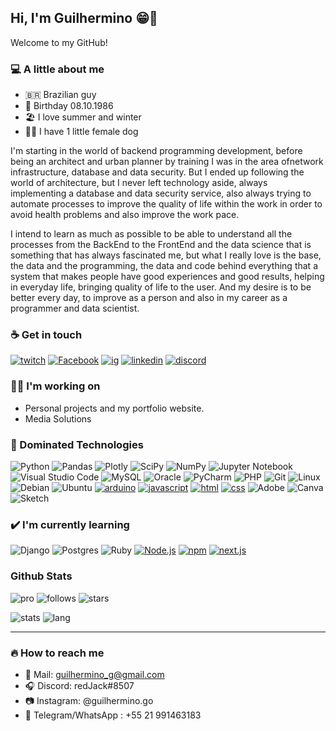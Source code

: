 ## Hi, I'm Guilhermino 😁👋

Welcome to my GitHub!

### 💻 A little about me
 - 🇧🇷 Brazilian guy 
 - 👶 Birthday 08.10.1986
 - 🏖️ I love summer and winter
 - 🐩🐶 I have 1 little female dog 

  I'm starting in the world of backend programming development, before being an architect and urban planner by training I was in the area of ​​network infrastructure, database and data security. But I ended up following the world of architecture, but I never left technology aside, always implementing a database and data security service, also always trying to automate processes to improve the quality of life within the work in order to avoid health problems and also improve the work pace.

  I intend to learn as much as possible to be able to understand all the processes from the BackEnd to the FrontEnd and the data science that is something that has always fascinated me, but what I really love is the base, the data and the programming, the data and code behind everything that a system that makes people have good experiences and good results, helping in everyday life, bringing quality of life to the user. And my desire is to be better every day, to improve as a person and also in my career as a programmer and data scientist.

  
### ☕ Get in touch

[![twitch](https://img.shields.io/twitch/status/grizzyrp?style=for-the-badge)](https://www.twitch.tv/redj4ck4l)
[![Facebook](https://img.shields.io/badge/Facebook-%231877F2.svg?style=for-the-badge&logo=Facebook&logoColor=white)](https://www.facebook.com/guilhermino.gomes)
[![ig](https://img.shields.io/badge/-Instagram-red?style=for-the-badge&logo=instagram&logoColor=white)](https://www.instagram.com/garchdesign/)
[![linkedin](https://img.shields.io/badge/-Linkedin-blue?style=for-the-badge&logo=linkedin&logoColor=white)](https://www.linkedin.com/in/guilhermino-gomes-88471151/)
[![discord](https://img.shields.io/badge/-Discord-grey?style=for-the-badge&logo=discord&logoColor=white)](https://discord.gg/9x8cGYWnJy)



###  👨‍💻 I'm working on
 - Personal projects and my portfolio website. 
 - Media Solutions


### 📁 Dominated Technologies

![Python](https://img.shields.io/badge/python-3670A0?style=for-the-badge&logo=python&logoColor=ffdd54) ![Pandas](https://img.shields.io/badge/pandas-%23150458.svg?style=for-the-badge&logo=pandas&logoColor=white) ![Plotly](https://img.shields.io/badge/Plotly-%233F4F75.svg?style=for-the-badge&logo=plotly&logoColor=white) ![SciPy](https://img.shields.io/badge/SciPy-%230C55A5.svg?style=for-the-badge&logo=scipy&logoColor=%white) ![NumPy](https://img.shields.io/badge/numpy-%23013243.svg?style=for-the-badge&logo=numpy&logoColor=white) ![Jupyter Notebook](https://img.shields.io/badge/jupyter-%23FA0F00.svg?style=for-the-badge&logo=jupyter&logoColor=white) ![Visual Studio Code](https://img.shields.io/badge/Visual%20Studio%20Code-0078d7.svg?style=for-the-badge&logo=visual-studio-code&logoColor=white) ![MySQL](https://img.shields.io/badge/mysql-%2300f.svg?style=for-the-badge&logo=mysql&logoColor=white) ![Oracle](https://img.shields.io/badge/Oracle-F80000?style=for-the-badge&logo=oracle&logoColor=white) ![PyCharm](https://img.shields.io/badge/pycharm-143?style=for-the-badge&logo=pycharm&logoColor=black&color=black&labelColor=green) ![PHP](https://img.shields.io/badge/php-%23777BB4.svg?style=for-the-badge&logo=php&logoColor=white) ![Git](https://img.shields.io/badge/git-%23F05033.svg?style=for-the-badge&logo=git&logoColor=white) ![Linux](https://img.shields.io/badge/Linux-FCC624?style=for-the-badge&logo=linux&logoColor=black) ![Debian](https://img.shields.io/badge/Debian-D70A53?style=for-the-badge&logo=debian&logoColor=white) ![Ubuntu](https://img.shields.io/badge/Ubuntu-E95420?style=for-the-badge&logo=ubuntu&logoColor=white) [![arduino](https://img.shields.io/badge/-Arduino-blue?style=for-the-badge&logo=arduino&logoColor=white)](https://www.arduino.cc) [![javascript](https://img.shields.io/badge/-JavaScript-yellow?style=for-the-badge&logo=javascript&logoColor=white)](https://www.javascript.com) [![html](https://img.shields.io/badge/-HTML5-red?style=for-the-badge&logo=html&logoColor=white)](https://developer.mozilla.org/en-US/docs/Web/HTML) [![css](https://img.shields.io/badge/-CSS3-darkblue?style=for-the-badge&logo=css3&logoColor=white)](https://developer.mozilla.org/en-US/docs/Web/CSS) ![Adobe](https://img.shields.io/badge/adobe-%23FF0000.svg?style=for-the-badge&logo=adobe&logoColor=white) ![Canva](https://img.shields.io/badge/Canva-%2300C4CC.svg?style=for-the-badge&logo=Canva&logoColor=white) ![Sketch](https://img.shields.io/badge/Sketch-FFB387?style=for-the-badge&logo=sketch&logoColor=black)

### ✔️ I'm currently learning

![Django](https://img.shields.io/badge/django-%23092E20.svg?style=for-the-badge&logo=django&logoColor=white) ![Postgres](https://img.shields.io/badge/postgres-%23316192.svg?style=for-the-badge&logo=postgresql&logoColor=white) ![Ruby](https://img.shields.io/badge/ruby-%23CC342D.svg?style=for-the-badge&logo=ruby&logoColor=white) [![Node.js](https://img.shields.io/badge/-Node.js-green?style=for-the-badge&logo=node.js&logoColor=white)](https://nodejs.org/en/) [![npm](https://img.shields.io/badge/-NPM-black?style=for-the-badge&logo=npm&logoColor=white)](https://www.npmjs.com) [![next.js](https://img.shields.io/badge/-Next.js-black?style=for-the-badge&logo=next.js&logoColor=white)](https://nextjs.org)

### Github Stats
![pro](https://img.shields.io/badge/-PRO-blueviolet?style=for-the-badge&logo=github) ![follows](https://img.shields.io/github/followers/guilherminog?style=for-the-badge) ![stars](https://img.shields.io/github/stars/guilherminog?style=for-the-badge) 
 
 ![stats](https://github-readme-stats.vercel.app/api?username=guilherminog&show_icons=true&theme=light)
 ![lang](https://github-readme-stats.vercel.app/api/top-langs/?username=guilherminog&layout=compact&theme=light)
 
---

### 🔥 How to reach me
 - 📧 Mail: guilhermino_g@gmail.com
 - 🎧 Discord: redJack#8507
 - 📷 Instagram: @guilhermino.go
 - 📱 Telegram/WhatsApp : +55 21 991463183
 
